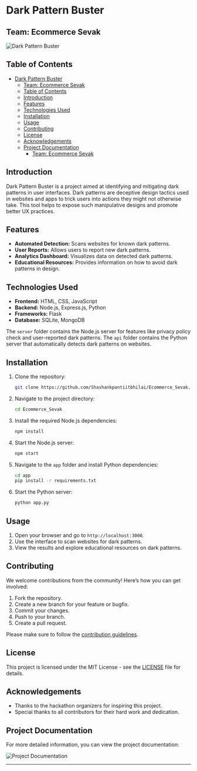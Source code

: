# Dark Pattern Buster

## Team: Ecommerce Sevak

![Dark Pattern Buster](https://img.shields.io/badge/DarkPattern-Buster-blue)

## Table of Contents
- [Dark Pattern Buster](#dark-pattern-buster)
  - [Team: Ecommerce Sevak](#team-ecommerce-sevak)
  - [Table of Contents](#table-of-contents)
  - [Introduction](#introduction)
  - [Features](#features)
  - [Technologies Used](#technologies-used)
  - [Installation](#installation)
  - [Usage](#usage)
  - [Contributing](#contributing)
  - [License](#license)
  - [Acknowledgements](#acknowledgements)
  - [Project Documentation](#project-documentation)
    - [Team: Ecommerce Sevak](#team-ecommerce-sevak-1)

## Introduction
Dark Pattern Buster is a project aimed at identifying and mitigating dark patterns in user interfaces. Dark patterns are deceptive design tactics used in websites and apps to trick users into actions they might not otherwise take. This tool helps to expose such manipulative designs and promote better UX practices.

## Features
- **Automated Detection:** Scans websites for known dark patterns.
- **User Reports:** Allows users to report new dark patterns.
- **Analytics Dashboard:** Visualizes data on detected dark patterns.
- **Educational Resources:** Provides information on how to avoid dark patterns in design.

## Technologies Used
- **Frontend:** HTML, CSS, JavaScript
- **Backend:** Node.js, Express.js, Python
- **Frameworks:** Flask
- **Database:** SQLite, MongoDB


The `server` folder contains the Node.js server for features like privacy policy check and user-reported dark patterns. The `api` folder contains the Python server that automatically detects dark patterns on websites.

## Installation
1. Clone the repository:
    ```sh
    git clone https://github.com/Shashankpantiitbhilai/Ecommerce_Sevak.git
    ```
2. Navigate to the project directory:
    ```sh
    cd Ecommerce_Sevak
    ```
3. Install the required Node.js dependencies:
    ```sh
    npm install
    ```
4. Start the Node.js server:
    ```sh
    npm start
    ```
5. Navigate to the `app` folder and install Python dependencies:
    ```sh
    cd app
    pip install -r requirements.txt
    ```
6. Start the Python server:
    ```sh
    python app.py
    ```

## Usage
1. Open your browser and go to `http://localhost:3000`.
2. Use the interface to scan websites for dark patterns.
3. View the results and explore educational resources on dark patterns.

## Contributing
We welcome contributions from the community! Here’s how you can get involved:
1. Fork the repository.
2. Create a new branch for your feature or bugfix.
3. Commit your changes.
4. Push to your branch.
5. Create a pull request.

Please make sure to follow the [contribution guidelines](CONTRIBUTING.md).

## License
This project is licensed under the MIT License - see the [LICENSE](LICENSE) file for details.

## Acknowledgements
- Thanks to the hackathon organizers for inspiring this project.
- Special thanks to all contributors for their hard work and dedication.

## Project Documentation
For more detailed information, you can view the project documentation:

![Project Documentation](docs/Dark_Pattern_Buster_Documentation.jpg)

---


